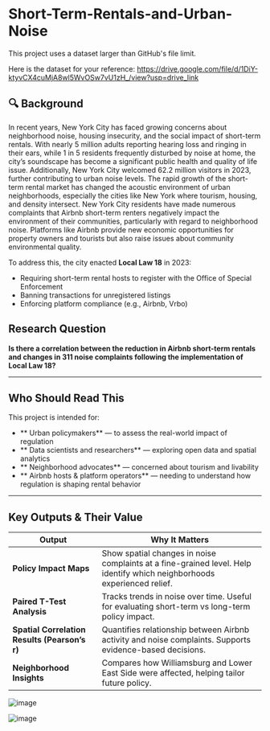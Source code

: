 # Short-Term-Rentals-and-Urban-Noise
This project uses a dataset larger than GitHub's file limit.

Here is the dataset for your reference:
https://drive.google.com/file/d/1DiY-ktyvCX4cuMjA8wl5WvOSw7vU1zH_/view?usp=drive_link




## 🔍 Background

In recent years, New York City has faced growing concerns about neighborhood noise, housing insecurity, and the social impact of short-term rentals. With nearly 5 million adults reporting hearing loss and ringing in their ears, while 1 in 5 residents frequently disturbed by noise at home, the city’s soundscape has become a significant public health and quality of life issue. Additionally, New York City welcomed 62.2 million visitors in 2023, further contributing to urban noise levels.
The rapid growth of the short-term rental market has changed the acoustic environment of urban neighborhoods, especially the cities like New York where tourism, housing, and density intersect. New York City residents have made numerous complaints that Airbnb short-term renters negatively impact the environment of their communities, particularly with regard to neighborhood noise. Platforms like Airbnb provide new economic opportunities for property owners and tourists but also raise issues about community environmental quality. 


To address this, the city enacted **Local Law 18** in 2023:
- Requiring short-term rental hosts to register with the Office of Special Enforcement
- Banning transactions for unregistered listings
- Enforcing platform compliance (e.g., Airbnb, Vrbo)


## Research Question

**Is there a correlation between the reduction in Airbnb short-term rentals and changes in 311 noise complaints following the implementation of Local Law 18?**

---

## Who Should Read This

This project is intended for:

- ** Urban policymakers** — to assess the real-world impact of regulation
- ** Data scientists and researchers** — exploring open data and spatial analytics
- ** Neighborhood advocates** — concerned about tourism and livability
- ** Airbnb hosts & platform operators** — needing to understand how regulation is shaping rental behavior

---

##  Key Outputs & Their Value

| Output | Why It Matters |
|--------|----------------|
|  **Policy Impact Maps** | Show spatial changes in noise complaints at a fine-grained level. Help identify which neighborhoods experienced relief. |
|  **Paired T-Test Analysis** | Tracks trends in noise over time. Useful for evaluating short-term vs long-term policy impact. |
|  **Spatial Correlation Results (Pearson’s r)** | Quantifies relationship between Airbnb activity and noise complaints. Supports evidence-based decisions. |
|  **Neighborhood Insights** | Compares how Williamsburg and Lower East Side were affected, helping tailor future policy. |

![image](https://github.com/user-attachments/assets/2a49a95b-2589-4c0d-a84c-3a7fd2905ccf)

![image](https://github.com/user-attachments/assets/6e5e9673-f484-4457-9c29-a5b48d4b980a)
